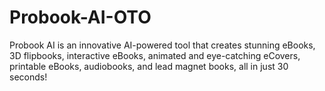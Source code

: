 # Probook-AI-OTO
Probook AI is an innovative AI-powered tool that creates stunning eBooks, 3D flipbooks, interactive eBooks, animated and eye-catching eCovers, printable eBooks, audiobooks, and lead magnet books, all in just 30 seconds!
